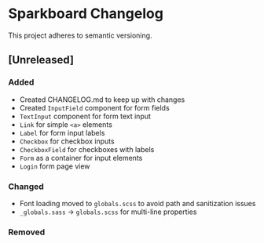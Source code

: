 # Sparkboard Changelog

This project adheres to semantic versioning.

## [Unreleased]

### Added

- Created CHANGELOG.md to keep up with changes
- Created `InputField` component for form fields
- `TextInput` component for form text input
- `Link` for simple `<a>` elements
- `Label` for form input labels
- `Checkbox` for checkbox inputs
- `CheckboxField` for checkboxes with labels
- `Form` as a container for input elements
- `Login` form page view

### Changed

- Font loading moved to `globals.scss` to avoid path and sanitization issues
- `_globals.sass` -> `globals.scss` for multi-line properties

### Removed
